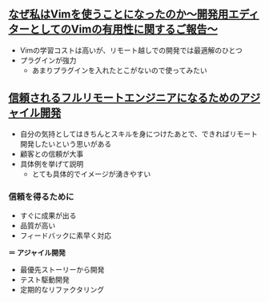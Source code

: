 ## [なぜ私はVimを使うことになったのか〜開発用エディターとしてのVimの有用性に関するご報告〜](https://qiita.com/hodanov/items/399590f61db5a56077d7)
- Vimの学習コストは高いが、リモート越しでの開発では最適解のひとつ
- プラグインが強力
  - あまりプラグインを入れたとこがないので使ってみたい

## [信頼されるフルリモートエンジニアになるためのアジャイル開発](https://qiita.com/yuno_miyako/items/552f2ccf5b8937ec0127)
- 自分の気持としてはきちんとスキルを身につけたあとで、できればリモート開発したいという思いがある
- 顧客との信頼が大事
- 具体例を挙げて説明
  - とても具体的でイメージが湧きやすい
  
### 信頼を得るために
- すぐに成果が出る
- 品質が高い
- フィードバックに素早く対応

**＝ アジャイル開発**
- 最優先ストーリーから開発
- テスト駆動開発
- 定期的なリファクタリング
